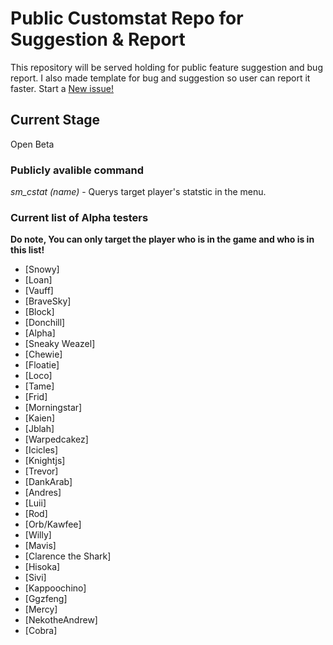 # Public Customstat Repo for Suggestion & Report 
This repository will be served holding for public feature suggestion and bug report. I also made template for bug and suggestion so user can report it faster. Start a [New issue!](https://github.com/Locomotivers/customstat-suggestion-report/issues/new)

## Current Stage
Open Beta

### Publicly avalible command
*sm_cstat (name)* - Querys target player's statstic in the menu.  

### Current list of Alpha testers
**Do note, You can only target the player who is in the game and who is in this list!**
- [Snowy]
- [Loan]
- [Vauff]
- [BraveSky]
- [Block]
- [Donchill]
- [Alpha]
- [Sneaky Weazel]
- [Chewie]
- [Floatie]
- [Loco]
- [Tame]
- [Frid]
- [Morningstar]
- [Kaien]
- [Jblah]
- [Warpedcakez]
- [Icicles]
- [Knightjs]
- [Trevor]
- [DankArab]
- [Andres]
- [Luii]
- [Rod]
- [Orb/Kawfee]
- [Willy]
- [Mavis]
- [Clarence the Shark]
- [Hisoka]
- [Sivi]
- [Kappoochino]
- [Ggzfeng]
- [Mercy]
- [NekotheAndrew]
- [Cobra]
